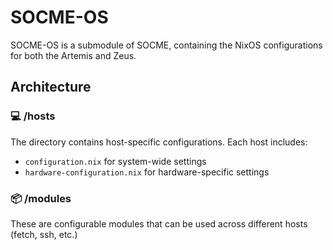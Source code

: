 # SOCME-OS

SOCME-OS is a submodule of SOCME, containing the NixOS configurations for both the Artemis and Zeus.

## Architecture

### 💻 /hosts

The directory contains host-specific configurations. Each host includes:

- `configuration.nix` for system-wide settings
- `hardware-configuration.nix` for hardware-specific settings

### 📦 /modules

These are configurable modules that can be used across different hosts (fetch, ssh, etc.)

